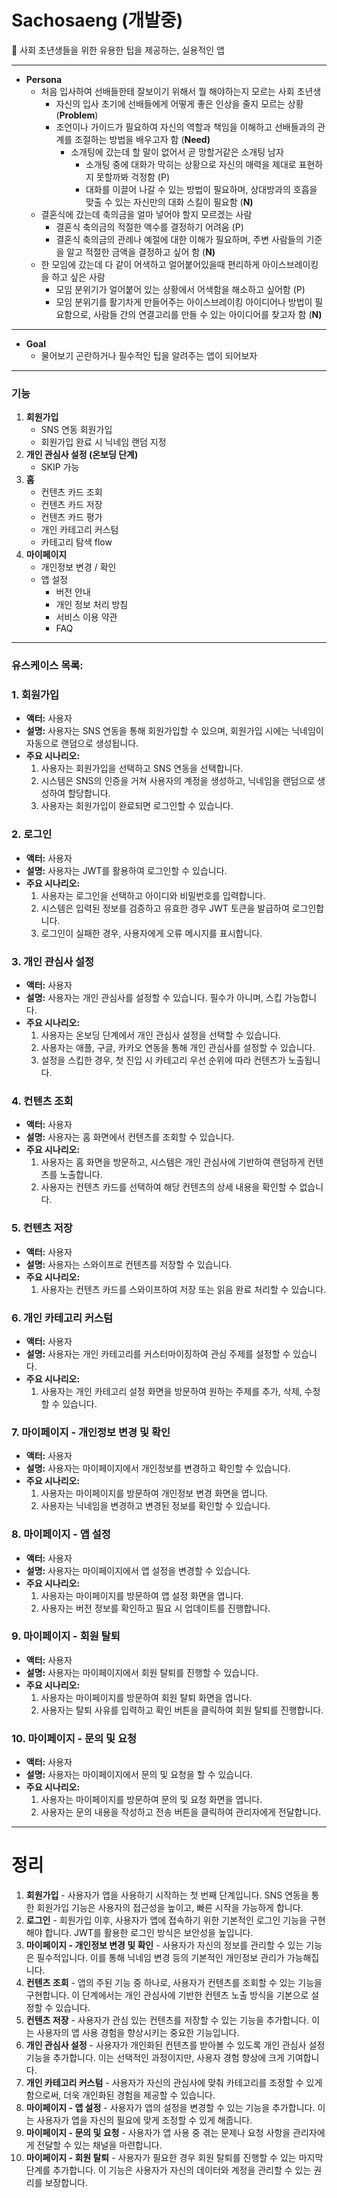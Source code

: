 # Sachosaeng (개발중)
<aside>
👫 사회 초년생들을 위한 유용한 팁을 제공하는, 실용적인 앱

---

- **Persona**
    - 처음 입사하여 선배들한테 잘보이기 위해서 뭘 해야하는지 모르는 사회 초년생
        - 자신의 입사 초기에 선배들에게 어떻게 좋은 인상을 줄지 모르는 상황 (**Problem**)
        - 조언이나 가이드가 필요하여 자신의 역할과 책임을 이해하고 선배들과의 관계를 조절하는 방법을 배우고자 함 (**Need)**
            - 소개팅에 갔는데 할 말이 없어서 곧 망할거같은 소개팅 남자
                - 소개팅 중에 대화가 막히는 상황으로 자신의 매력을 제대로 표현하지 못할까봐 걱정함 (P)
                - 대화를 이끌어 나갈 수 있는 방법이 필요하며, 상대방과의 호흡을 맞출 수 있는 자신만의 대화 스킬이 필요함 (**N)**
    - 결혼식에 갔는데 축의금을 얼마 넣어야 할지 모르겠는 사람
        - 결혼식 축의금의 적절한 액수를 결정하기 어려움 (P)
        - 결혼식 축의금의 관례나 예절에 대한 이해가 필요하며, 주변 사람들의 기준을 알고 적절한 금액을 결정하고 싶어 함 (**N)**
    - 한 모임에 갔는데 다 같이 어색하고 얼어붙어있을때 편리하게 아이스브레이킹을 하고 싶은 사람
        - 모임 분위기가 얼어붙어 있는 상황에서 어색함을 해소하고 싶어함 (P)
        - 모임 분위기를 활기차게 만들어주는 아이스브레이킹 아이디어나 방법이 필요함으로, 사람들 간의 연결고리를 만들 수 있는 아이디어를 찾고자 함 (**N)**

---

- **Goal**
    - 물어보기 곤란하거나 필수적인 팁을 알려주는 앱이 되어보자
</aside>

---
### 기능
1. **회원가입**
    - SNS 연동 회원가입
    - 회원가입 완료 시 닉네임 랜덤 지정
2. **개인 관심사 설정 (온보딩 단계)**
    - SKIP 가능
3. **홈**
    - 컨텐츠 카드 조회
    - 컨텐츠 카드 저장
    - 컨텐츠 카드 평가
    - 개인 카테고리 커스텀
    - 카테고리 탐색 flow
4. **마이페이지**
    - 개인정보 변경 / 확인
    - 앱 설정
        - 버전 안내
        - 개인 정보 처리 방침
        - 서비스 이용 약관
        - FAQ

---
### 유스케이스 목록:

### 1. 회원가입

- **액터:** 사용자
- **설명:** 사용자는 SNS 연동을 통해 회원가입할 수 있으며, 회원가입 시에는 닉네임이 자동으로 랜덤으로 생성됩니다.
- **주요 시나리오:**
    1. 사용자는 회원가입을 선택하고 SNS 연동을 선택합니다.
    2. 시스템은 SNS의 인증을 거쳐 사용자의 계정을 생성하고, 닉네임을 랜덤으로 생성하여 할당합니다.
    3. 사용자는 회원가입이 완료되면 로그인할 수 있습니다.

### 2. 로그인

- **액터:** 사용자
- **설명:** 사용자는 JWT를 활용하여 로그인할 수 있습니다.
- **주요 시나리오:**
    1. 사용자는 로그인을 선택하고 아이디와 비밀번호를 입력합니다.
    2. 시스템은 입력된 정보를 검증하고 유효한 경우 JWT 토큰을 발급하여 로그인합니다.
    3. 로그인이 실패한 경우, 사용자에게 오류 메시지를 표시합니다.

### 3. 개인 관심사 설정

- **액터:** 사용자
- **설명:** 사용자는 개인 관심사를 설정할 수 있습니다. 필수가 아니며, 스킵 가능합니다.
- **주요 시나리오:**
    1. 사용자는 온보딩 단계에서 개인 관심사 설정을 선택할 수 있습니다.
    2. 사용자는 애플, 구글, 카카오 연동을 통해 개인 관심사를 설정할 수 있습니다.
    3. 설정을 스킵한 경우, 첫 진입 시 카테고리 우선 순위에 따라 컨텐츠가 노출됩니다.

### 4. 컨텐츠 조회

- **액터:** 사용자
- **설명:** 사용자는 홈 화면에서 컨텐츠를 조회할 수 있습니다.
- **주요 시나리오:**
    1. 사용자는 홈 화면을 방문하고, 시스템은 개인 관심사에 기반하여 랜덤하게 컨텐츠를 노출합니다.
    2. 사용자는 컨텐츠 카드를 선택하여 해당 컨텐츠의 상세 내용을 확인할 수 없습니다.

### 5. 컨텐츠 저장

- **액터:** 사용자
- **설명:** 사용자는 스와이프로 컨텐츠를 저장할 수 있습니다.
- **주요 시나리오:**
    1. 사용자는 컨텐츠 카드를 스와이프하여 저장 또는 읽음 완료 처리할 수 있습니다.

### 6. 개인 카테고리 커스텀

- **액터:** 사용자
- **설명:** 사용자는 개인 카테고리를 커스터마이징하여 관심 주제를 설정할 수 있습니다.
- **주요 시나리오:**
    1. 사용자는 개인 카테고리 설정 화면을 방문하여 원하는 주제를 추가, 삭제, 수정할 수 있습니다.

### 7. 마이페이지 - 개인정보 변경 및 확인

- **액터:** 사용자
- **설명:** 사용자는 마이페이지에서 개인정보를 변경하고 확인할 수 있습니다.
- **주요 시나리오:**
    1. 사용자는 마이페이지를 방문하여 개인정보 변경 화면을 엽니다.
    2. 사용자는 닉네임을 변경하고 변경된 정보를 확인할 수 있습니다.

### 8. 마이페이지 - 앱 설정

- **액터:** 사용자
- **설명:** 사용자는 마이페이지에서 앱 설정을 변경할 수 있습니다.
- **주요 시나리오:**
    1. 사용자는 마이페이지를 방문하여 앱 설정 화면을 엽니다.
    2. 사용자는 버전 정보를 확인하고 필요 시 업데이트를 진행합니다.

### 9. 마이페이지 - 회원 탈퇴

- **액터:** 사용자
- **설명:** 사용자는 마이페이지에서 회원 탈퇴를 진행할 수 있습니다.
- **주요 시나리오:**
    1. 사용자는 마이페이지를 방문하여 회원 탈퇴 화면을 엽니다.
    2. 사용자는 탈퇴 사유를 입력하고 확인 버튼을 클릭하여 회원 탈퇴를 진행합니다.

### 10. 마이페이지 - 문의 및 요청

- **액터:** 사용자
- **설명:** 사용자는 마이페이지에서 문의 및 요청을 할 수 있습니다.
- **주요 시나리오:**
    1. 사용자는 마이페이지를 방문하여 문의 및 요청 화면을 엽니다.
    2. 사용자는 문의 내용을 작성하고 전송 버튼을 클릭하여 관리자에게 전달합니다.

---
# 정리

1. **회원가입** - 사용자가 앱을 사용하기 시작하는 첫 번째 단계입니다. SNS 연동을 통한 회원가입 기능은 사용자의 접근성을 높이고, 빠른 시작을 가능하게 합니다.
2. **로그인** - 회원가입 이후, 사용자가 앱에 접속하기 위한 기본적인 로그인 기능을 구현해야 합니다. JWT를 활용한 로그인 방식은 보안성을 높입니다.
3. **마이페이지 - 개인정보 변경 및 확인** - 사용자가 자신의 정보를 관리할 수 있는 기능은 필수적입니다. 이를 통해 닉네임 변경 등의 기본적인 개인정보 관리가 가능해집니다.
4. **컨텐츠 조회** - 앱의 주된 기능 중 하나로, 사용자가 컨텐츠를 조회할 수 있는 기능을 구현합니다. 이 단계에서는 개인 관심사에 기반한 컨텐츠 노출 방식을 기본으로 설정할 수 있습니다.
5. **컨텐츠 저장** - 사용자가 관심 있는 컨텐츠를 저장할 수 있는 기능을 추가합니다. 이는 사용자의 앱 사용 경험을 향상시키는 중요한 기능입니다.
6. **개인 관심사 설정** - 사용자가 개인화된 컨텐츠를 받아볼 수 있도록 개인 관심사 설정 기능을 추가합니다. 이는 선택적인 과정이지만, 사용자 경험 향상에 크게 기여합니다.
7. **개인 카테고리 커스텀** - 사용자가 자신의 관심사에 맞춰 카테고리를 조정할 수 있게 함으로써, 더욱 개인화된 경험을 제공할 수 있습니다.
8. **마이페이지 - 앱 설정** - 사용자가 앱의 설정을 변경할 수 있는 기능을 추가합니다. 이는 사용자가 앱을 자신의 필요에 맞게 조정할 수 있게 해줍니다.
9. **마이페이지 - 문의 및 요청** - 사용자가 앱 사용 중 겪는 문제나 요청 사항을 관리자에게 전달할 수 있는 채널을 마련합니다.
10. **마이페이지 - 회원 탈퇴** - 사용자가 필요한 경우 회원 탈퇴를 진행할 수 있는 마지막 단계를 추가합니다. 이 기능은 사용자가 자신의 데이터와 계정을 관리할 수 있는 권리를 보장합니다.
